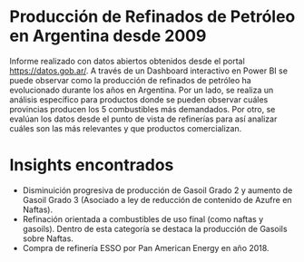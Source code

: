 # Producción de Refinados de Petróleo en Argentina desde 2009
Informe realizado con datos abiertos obtenidos desde el portal https://datos.gob.ar/.
A través de un Dashboard interactivo en Power BI se puede observar como la producción de refinados de petróleo ha evolucionado durante los años en Argentina. 
Por un lado, se realiza un análisis específico para productos donde se pueden observar cuáles provincias producen los 5 combustibles más demandados. 
Por otro, se evalúan los datos desde el punto de vista de refinerías para así analizar cuáles son las más relevantes y que productos comercializan.  

# Insights encontrados
- Disminuición progresiva de producción de Gasoil Grado 2 y aumento de Gasoil Grado 3 (Asociado a ley de reducción de contenido de Azufre en Naftas).
- Refinación orientada a combustibles de uso final (como naftas y gasoils). Dentro de esta categoría se destaca la producción de Gasoils sobre Naftas.
- Compra de refinería ESSO por Pan American Energy en año 2018.

